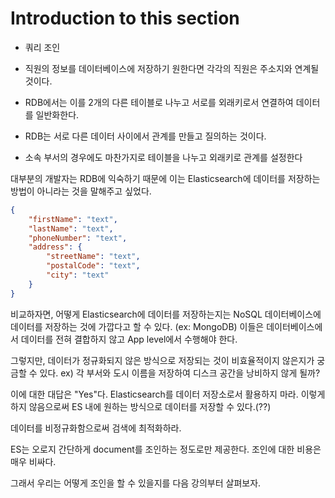# Introduction to this section

-   쿼리 조인

-   직원의 정보를 데이터베이스에 저장하기 원한다면 각각의 직원은 주소지와 연계될 것이다.
-   RDB에서는 이를 2개의 다른 테이블로 나누고 서로를 외래키로서 연결하여 데이터를 일반화한다.
-   RDB는 서로 다른 데이터 사이에서 관계를 만들고 질의하는 것이다.
-   소속 부서의 경우에도 마찬가지로 테이블을 나누고 외래키로 관계를 설정한다

대부분의 개발자는 RDB에 익숙하기 때문에 이는 Elasticsearch에 데이터를 저장하는 방법이 아니라는 것을 말해주고 싶었다.

```json
{
    "firstName": "text",
    "lastName": "text",
    "phoneNumber": "text",
    "address": {
        "streetName": "text",
        "postalCode": "text",
        "city": "text"
    }
}
```

비교하자면, 어떻게 Elasticsearch에 데이터를 저장하는지는 NoSQL 데이터베이스에 데이터를 저장하는 것에 가깝다고 할 수 있다. (ex: MongoDB) 이들은 데이터베이스에서 데이터를 전혀 결합하지 않고 App level에서 수행해야 한다.

그렇지만, 데이터가 정규화되지 않은 방식으로 저장되는 것이 비효율적이지 않은지가 궁금할 수 있다.
ex) 각 부서와 도시 이름을 저장하여 디스크 공간을 낭비하지 않게 될까?

이에 대한 대답은 "Yes"다.
Elasticsearch를 데이터 저장소로서 활용하지 마라.
이렇게 하지 않음으로써 ES 내에 원하는 방식으로 데이터를 저장할 수 있다.(??)

데이터를 비정규화함으로써 검색에 최적화하라.

ES는 오로지 간단하게 document를 조인하는 정도로만 제공한다.
조인에 대한 비용은 매우 비싸다.

그래서 우리는 어떻게 조인을 할 수 있을지를 다음 강의부터 살펴보자.
